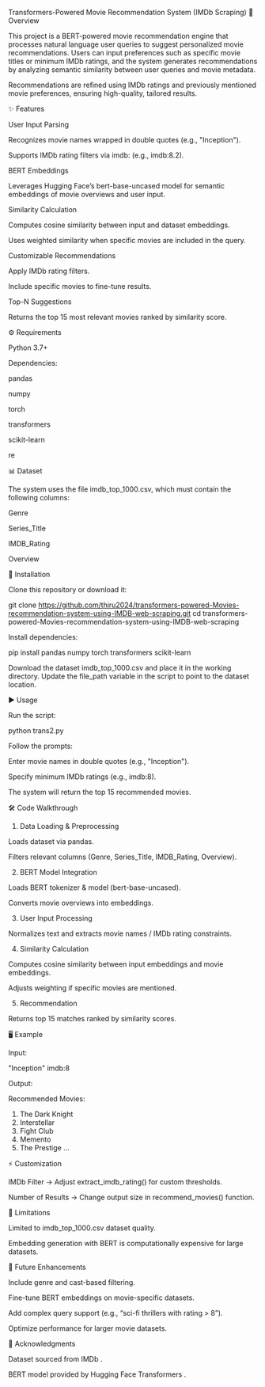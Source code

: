 Transformers-Powered Movie Recommendation System (IMDb Scraping)
📖 Overview

This project is a BERT-powered movie recommendation engine that processes natural language user queries to suggest personalized movie recommendations. Users can input preferences such as specific movie titles or minimum IMDb ratings, and the system generates recommendations by analyzing semantic similarity between user queries and movie metadata.

Recommendations are refined using IMDb ratings and previously mentioned movie preferences, ensuring high-quality, tailored results.

✨ Features

User Input Parsing

Recognizes movie names wrapped in double quotes (e.g., "Inception").

Supports IMDb rating filters via imdb:<rating> (e.g., imdb:8.2).

BERT Embeddings

Leverages Hugging Face’s bert-base-uncased model for semantic embeddings of movie overviews and user input.

Similarity Calculation

Computes cosine similarity between input and dataset embeddings.

Uses weighted similarity when specific movies are included in the query.

Customizable Recommendations

Apply IMDb rating filters.

Include specific movies to fine-tune results.

Top-N Suggestions

Returns the top 15 most relevant movies ranked by similarity score.

⚙️ Requirements

Python 3.7+

Dependencies:

pandas

numpy

torch

transformers

scikit-learn

re

📊 Dataset

The system uses the file imdb_top_1000.csv, which must contain the following columns:

Genre

Series_Title

IMDB_Rating

Overview

🔧 Installation

Clone this repository or download it:

git clone https://github.com/thiru2024/transformers-powered-Movies-recommendation-system-using-IMDB-web-scraping.git
cd transformers-powered-Movies-recommendation-system-using-IMDB-web-scraping


Install dependencies:

pip install pandas numpy torch transformers scikit-learn


Download the dataset imdb_top_1000.csv and place it in the working directory.
Update the file_path variable in the script to point to the dataset location.

▶️ Usage

Run the script:

python trans2.py


Follow the prompts:

Enter movie names in double quotes (e.g., "Inception").

Specify minimum IMDb ratings (e.g., imdb:8).

The system will return the top 15 recommended movies.

🛠 Code Walkthrough
1. Data Loading & Preprocessing

Loads dataset via pandas.

Filters relevant columns (Genre, Series_Title, IMDB_Rating, Overview).

2. BERT Model Integration

Loads BERT tokenizer & model (bert-base-uncased).

Converts movie overviews into embeddings.

3. User Input Processing

Normalizes text and extracts movie names / IMDb rating constraints.

4. Similarity Calculation

Computes cosine similarity between input embeddings and movie embeddings.

Adjusts weighting if specific movies are mentioned.

5. Recommendation

Returns top 15 matches ranked by similarity scores.

🖥 Example

Input:

"Inception" imdb:8


Output:

Recommended Movies:
1. The Dark Knight
2. Interstellar
3. Fight Club
4. Memento
5. The Prestige
...

⚡ Customization

IMDb Filter → Adjust extract_imdb_rating() for custom thresholds.

Number of Results → Change output size in recommend_movies() function.

🚧 Limitations

Limited to imdb_top_1000.csv dataset quality.

Embedding generation with BERT is computationally expensive for large datasets.

🔮 Future Enhancements

Include genre and cast-based filtering.

Fine-tune BERT embeddings on movie-specific datasets.

Add complex query support (e.g., “sci-fi thrillers with rating > 8”).

Optimize performance for larger movie datasets.

🙏 Acknowledgments

Dataset sourced from IMDb
.

BERT model provided by Hugging Face Transformers
.
